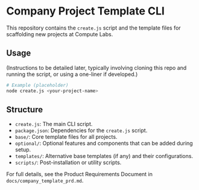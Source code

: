 # Company Project Template CLI

This repository contains the `create.js` script and the template files for scaffolding new projects at Compute Labs.

## Usage

(Instructions to be detailed later, typically involving cloning this repo and running the script, or using a one-liner if developed.)

```bash
# Example (placeholder)
node create.js <your-project-name>
```

## Structure

- `create.js`: The main CLI script.
- `package.json`: Dependencies for the `create.js` script.
- `base/`: Core template files for all projects.
- `optional/`: Optional features and components that can be added during setup.
- `templates/`: Alternative base templates (if any) and their configurations.
- `scripts/`: Post-installation or utility scripts.

For full details, see the Product Requirements Document in `docs/company_template_prd.md`. 
